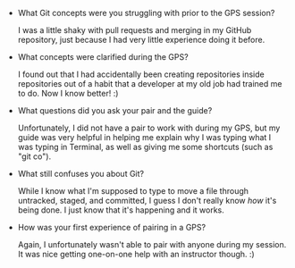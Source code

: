 - What Git concepts were you struggling with prior to the GPS session?

	I was a little shaky with pull requests and merging in my GitHub repository, just because I had very little experience doing it before. 

- What concepts were clarified during the GPS?

	I found out that I had accidentally been creating repositories inside repositories out of a habit that a developer at my old job had trained me to do. Now I know better! :)

- What questions did you ask your pair and the guide?

	Unfortunately, I did not have a pair to work with during my GPS, but my guide was very helpful in helping me explain why I was typing what I was typing in Terminal, as well as giving me some shortcuts (such as "git co"). 

- What still confuses you about Git?

	While I know what I'm supposed to type to move a file through untracked, staged, and committed, I guess I don't really know *how* it's being done. I just know that it's happening and it works.

- How was your first experience of pairing in a GPS?

	Again, I unfortunately wasn't able to pair with anyone during my session. It was nice getting one-on-one help with an instructor though. :)